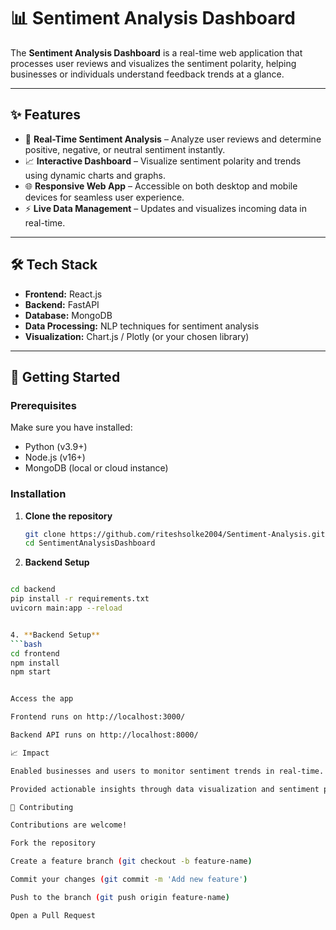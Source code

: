 # 📊 Sentiment Analysis Dashboard

The **Sentiment Analysis Dashboard** is a real-time web application that processes user reviews and visualizes the sentiment polarity, helping businesses or individuals understand feedback trends at a glance.

---

## ✨ Features
- 💬 **Real-Time Sentiment Analysis** – Analyze user reviews and determine positive, negative, or neutral sentiment instantly.  
- 📈 **Interactive Dashboard** – Visualize sentiment polarity and trends using dynamic charts and graphs.  
- 🌐 **Responsive Web App** – Accessible on both desktop and mobile devices for seamless user experience.  
- ⚡ **Live Data Management** – Updates and visualizes incoming data in real-time.

---

## 🛠️ Tech Stack
- **Frontend:** React.js  
- **Backend:** FastAPI  
- **Database:** MongoDB  
- **Data Processing:** NLP techniques for sentiment analysis  
- **Visualization:** Chart.js / Plotly (or your chosen library)

---

## 🚀 Getting Started

### Prerequisites
Make sure you have installed:
- Python (v3.9+)  
- Node.js (v16+)  
- MongoDB (local or cloud instance)

### Installation
1. **Clone the repository**
   ```bash
   git clone https://github.com/riteshsolke2004/Sentiment-Analysis.git
   cd SentimentAnalysisDashboard
2. **Backend Setup**
```bash

cd backend
pip install -r requirements.txt
uvicorn main:app --reload


4. **Backend Setup**
```bash
cd frontend
npm install
npm start


Access the app

Frontend runs on http://localhost:3000/

Backend API runs on http://localhost:8000/

📈 Impact

Enabled businesses and users to monitor sentiment trends in real-time.

Provided actionable insights through data visualization and sentiment polarity tracking.

🤝 Contributing

Contributions are welcome!

Fork the repository

Create a feature branch (git checkout -b feature-name)

Commit your changes (git commit -m 'Add new feature')

Push to the branch (git push origin feature-name)

Open a Pull Request
